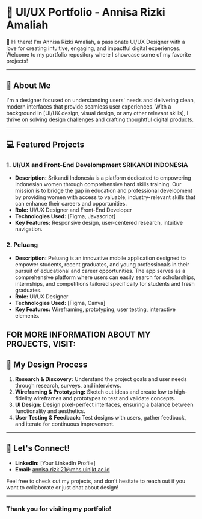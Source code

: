# 🌟 UI/UX Portfolio - Annisa Rizki Amaliah

👋 Hi there! I'm Annisa Rizki Amaliah, a passionate UI/UX Designer with a love for creating intuitive, engaging, and impactful digital experiences. Welcome to my portfolio repository where I showcase some of my favorite projects!

---

## 🎨 About Me

I'm a designer focused on understanding users' needs and delivering clean, modern interfaces that provide seamless user experiences. With a background in [UI/UX design, visual design, or any other relevant skills], I thrive on solving design challenges and crafting thoughtful digital products.

---

## 💻 Featured Projects

### 1. UI/UX and Front-End Develompment SRIKANDI INDONESIA
- **Description:** Srikandi Indonesia is a platform dedicated to empowering Indonesian women through comprehensive hard skills training. Our mission is to bridge the gap in education and professional development by providing women with access to valuable, industry-relevant skills that can enhance their careers and opportunities.
- **Role:** UI/UX Designer and Front-End Developer
- **Technologies Used:** [Figma, Javascript]
- **Key Features:** Responsive design, user-centered research, intuitive navigation.

### 2. Peluang
- **Description:** Peluang is an innovative mobile application designed to empower students, recent graduates, and young professionals in their pursuit of educational and career opportunities. The app serves as a comprehensive platform where users can easily search for scholarships, internships, and competitions tailored specifically for students and fresh graduates.
- **Role:** UI/UX Designer
- **Technologies Used:** [Figma, Canva]
- **Key Features:** Wireframing, prototyping, user testing, interactive elements.

## FOR MORE INFORMATION ABOUT MY PROJECTS, VISIT: 

## 🎯 My Design Process

1. **Research & Discovery:** Understand the project goals and user needs through research, surveys, and interviews.
2. **Wireframing & Prototyping:** Sketch out ideas and create low to high-fidelity wireframes and prototypes to test and validate concepts.
3. **UI Design:** Design pixel-perfect interfaces, ensuring a balance between functionality and aesthetics.
4. **User Testing & Feedback:** Test designs with users, gather feedback, and iterate for continuous improvement.

---

## 📱 Let's Connect!

- **LinkedIn:** [Your LinkedIn Profile]
- **Email:** annisa.rizki21@mhs.uinjkt.ac.id

Feel free to check out my projects, and don't hesitate to reach out if you want to collaborate or just chat about design!

---

### Thank you for visiting my portfolio!
